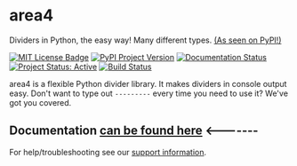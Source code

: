 # area4

Dividers in Python, the easy way! Many different types. [(As seen on PyPI!)](https://pypi.org/project/area4)  

[![MIT License Badge](https://img.shields.io/badge/license-MIT-green.svg)](https://github.com/area4lib/area4/blob/master/LICENSE)
[![PyPI Project Version](https://badge.fury.io/py/area4.svg)](https://pypi.org/project/area4)
[![Documentation Status](https://readthedocs.org/projects/area4/badge/?version=latest)](https://area4.readthedocs.io/en/latest/?badge=latest)
[![Project Status: Active](https://www.repostatus.org/badges/latest/active.svg)](https://www.repostatus.org/#active)
[![Build Status](https://api.cirrus-ci.com/github/area4lib/area4.svg)](https://cirrus-ci.com/github/area4lib/area4)  

area4 is a flexible Python divider library. It makes dividers in console output easy. Don't want to type out `---------` every time you need to use it? We've got you covered.  

## **Documentation** [can be found here](https://area4.readthedocs.io/en/stable/) <-------  

For help/troubleshooting see our [support information](https://github.com/area4lib/area4/blob/master/.github/SUPPORT.md).
